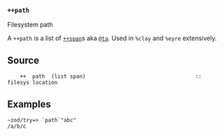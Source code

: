 ### `++path`

Filesystem path

A `++path` is a list of [`++span`]()s aka [`@ta`](). Used in
`%clay` and `%eyre` extensively.

Source
------

        ++  path  (list span)                                   ::  filesys location

Examples
--------

    ~zod/try=> `path`"abc"
    /a/b/c


